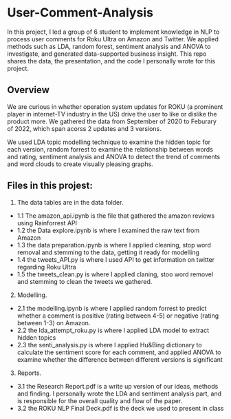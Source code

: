 # User-Comment-Analysis
In this project, I led a group of 6 student to implement knowledge in NLP to process user comments for Roku Ultra on Amazon and Twitter. We applied methods such as LDA, random forest, sentiment analysis and ANOVA to investigate, and generated data-supported business  insight. This repo shares the data, the presentation, and the code I personally wrote for this project.

## Overview
We are curious in whether operation system updates for ROKU (a prominent player in internet-TV industry in the US)  drive the user to like or dislike the product more. We gathered the data from September of 2020 to Feburary of 2022, which span acorss 2 updates and 3 versions. 

We used LDA topic modelling technique to examine the hidden topic for each version, random forrest to examine the relationship between words and rating, sentiment analysis and ANOVA to detect the trend of comments and word clouds to create visually pleasing graphs.   

## Files in this projest:
1. The data tables are in the data folder.
  - 1.1 The amazon_api.ipynb is the file that gathered the amazon reviews using Rainforrest API
  - 1.2 the Data explore.ipynb is where I examined the raw text from Amazon
  - 1.3 the data preparation.ipynb is where I applied cleaning, stop word removal and stemming to the 
      data, getting it ready for modelling
  - 1.4 the tweets_API.py is where I used API to get information on twitter regarding Roku Ultra
  - 1.5 the tweets_clean.py is where I applied claning, stoo word removel and stemming to clean the 
      tweets we gathered.
2. Modelling.
  - 2.1 the modelling.ipynb is where I applied random forrest to predict whether a comment is 
      positive (rating between 4-5) or negative (rating between 1-3) on Amazon.
  - 2.2 the lda_attempt_roku.py is where I applied LDA model to extract hidden topics
  - 2.3 the senti_analysis.py is where I applied Hu&Bing dictionary to calculate the sentiment score
      for each comment, and applied ANOVA to examine whether the difference between different 
      versions is significant
3. Reports.
  - 3.1 the Research Report.pdf is a write up version of our ideas, methods and finding. 
      I personally wrote the LDA and sentiment analysis part, and is responsible for the overall 
      quality and flow of the paper. 
  - 3.2 the ROKU NLP Final Deck.pdf is the deck we used to present in class
  
